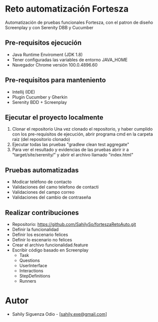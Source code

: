 # Reto automatización Fortesza

Automatización de pruebas funcionales Fortesza, con el patron de diseño Screenplay y con Serenity DBB y Cucumber

## Pre-requisitos ejecución
- Java Runtime Enviroment (JDK 1.8)
- Tener configuradas las variables de entorno JAVA_HOME
- Navegador Chrome versión 100.0.4896.60

## Pre-requisitos para manteniento 
- Intellij (IDE)
- Plugin Cucumber y Gherkin
- Serenity BDD + Screenplay

## Ejecutar el proyecto localmente

1. Clonar el repositorio Una vez clonado el repositorio, y haber cumplido con los pre-requisitos de ejecución, abrir programa cmd en la carpeta raiz (del repositorio clonado)
2. Ejecutar todas las pruebas "gradlew clean test aggregate"
5. Para ver el resultado y evidencias de las pruebas abrir ir a "target/site/serenity/" y abrir el archivo llamado "index.html"


## Pruebas automatizadas
- Modicar teléfono de contacto
- Validaciones del camo telefono de contacti
- Validaciones del campo correo
- Validaciones del cambio de contraseña

## Realizar contribuciones

- Repositorio: https://github.com/SahilySo/forteszaRetoAuto.git
- Definir la funcionalidad
- Definir los escenario felices
- Definir lo escenario no felices
- Crear el archivo funcionalidad.feature
- Escribir código basado en Screenplay
    - Task
    - Questions
    - UserInterface
    - Interactions
    - StepDefinitions
    - Runners

# Autor
- Sahily Siguenza Odio - [sahily.exe@gmail.com]
